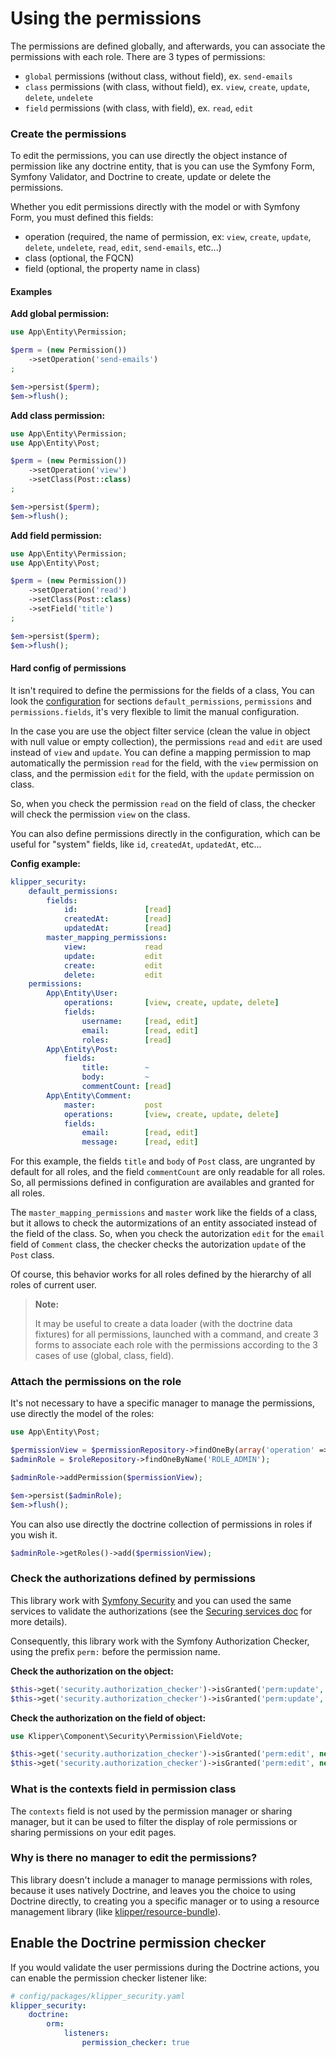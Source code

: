 Using the permissions
=====================

The permissions are defined globally, and afterwards, you can associate the permissions
with each role. There are 3 types of permissions:

- `global` permissions (without class, without field), ex. `send-emails`
- `class` permissions (with class, without field), ex. `view`, `create`, `update`, `delete`, `undelete`
- `field` permissions (with class, with field), ex. `read`, `edit`

### Create the permissions

To edit the permissions, you can use directly the object instance of permission like
any doctrine entity, that is you can use the Symfony Form, Symfony Validator, and Doctrine
to create, update or delete the permissions.

Whether you edit permissions directly with the model or with Symfony Form, you must defined
this fields:

- operation (required, the name of permission, ex: `view`, `create`, `update`, `delete`, `undelete`, `read`, `edit`, `send-emails`, etc...)
- class (optional, the FQCN)
- field (optional, the property name in class)

#### Examples

**Add global permission:**

```php
use App\Entity\Permission;

$perm = (new Permission())
    ->setOperation('send-emails')
;

$em->persist($perm);
$em->flush();
```

**Add class permission:**

```php
use App\Entity\Permission;
use App\Entity\Post;

$perm = (new Permission())
    ->setOperation('view')
    ->setClass(Post::class)
;

$em->persist($perm);
$em->flush();
```

**Add field permission:**

```php
use App\Entity\Permission;
use App\Entity\Post;

$perm = (new Permission())
    ->setOperation('read')
    ->setClass(Post::class)
    ->setField('title')
;

$em->persist($perm);
$em->flush();
```

#### Hard config of permissions

It isn't required to define the permissions for the fields of a class, You can look the
[configuration](https://github.com/klipperdev/security-bundle/blob/master/DependencyInjection/Configuration.php)
for sections `default_permissions`, `permissions` and `permissions.fields`, it's very flexible
to limit the manual configuration.

In the case you are use the object filter service (clean the value in object with null value
or empty collection), the permissions `read` and `edit` are used instead of `view` and `update`.
You can define a mapping permission to map automatically the permission `read` for the field,
with the `view` permission on class, and the permission `edit` for the field, with the `update`
permission on class.

So, when you check the permission `read` on the field of class, the checker will check the
permission `view` on the class.

You can also define permissions directly in the configuration, which can be useful for "system"
fields, like `id`, `createdAt`, `updatedAt`, etc...

**Config example:**

```yaml
klipper_security:
    default_permissions:
        fields:
            id:               [read]
            createdAt:        [read]
            updatedAt:        [read]
        master_mapping_permissions:
            view:             read
            update:           edit
            create:           edit
            delete:           edit
    permissions:
        App\Entity\User:
            operations:       [view, create, update, delete]
            fields:
                username:     [read, edit]
                email:        [read, edit]
                roles:        [read]
        App\Entity\Post:
            fields:
                title:        ~
                body:         ~
                commentCount: [read]
        App\Entity\Comment:
            master:           post
            operations:       [view, create, update, delete]
            fields:
                email:        [read, edit]
                message:      [read, edit]
```

For this example, the fields `title` and `body` of `Post` class, are ungranted by default
for all roles, and the field `commentCount` are only readable for all roles. So, all
permissions defined in configuration are availables and granted for all roles.

The `master_mapping_permissions` and `master` work like the fields of a class, but it
allows to check the autormizations of an entity associated instead of the field of the class.
So, when you check the autorization `edit` for the `email` field of `Comment` class,
the checker checks the autorization `update` of the `Post` class.

Of course, this behavior works for all roles defined by the hierarchy of all roles of current user.

> **Note:**
>
> It may be useful to create a data loader (with the doctrine data fixtures)
> for all permissions, launched with a command, and create 3 forms to associate
> each role with the permissions according to the 3 cases of use (global, class, field).

### Attach the permissions on the role

It's not necessary to have a specific manager to manage the permissions,
use directly the model of the roles:

```php
use App\Entity\Post;

$permissionView = $permissionRepository->findOneBy(array('operation' => 'view', 'class' => Post::class, 'field' => null));
$adminRole = $roleRepository->findOneByName('ROLE_ADMIN');

$adminRole->addPermission($permissionView);

$em->persist($adminRole);
$em->flush();
```

You can also use directly the doctrine collection of permissions in roles if you wish it.

```php
$adminRole->getRoles()->add($permissionView);
```

### Check the authorizations defined by permissions

This library work with [Symfony Security](http://symfony.com/doc/current/security.html) and you
can used the same services to validate the authorizations (see the
[Securing services doc](http://symfony.com/doc/current/security/securing_services.html) for more
details).

Consequently, this library work with the Symfony Authorization Checker, using the
prefix `perm:` before the permission name.

**Check the authorization on the object:**

```php
$this->get('security.authorization_checker')->isGranted('perm:update', $entity);
$this->get('security.authorization_checker')->isGranted('perm:update', PostInterface::class);
```

**Check the authorization on the field of object:**

```php
use Klipper\Component\Security\Permission\FieldVote;

$this->get('security.authorization_checker')->isGranted('perm:edit', new FieldVote($entity, 'title'));
$this->get('security.authorization_checker')->isGranted('perm:edit', new FieldVote(PostInterface::class, 'title'));
```

### What is the contexts field in permission class

The `contexts` field is not used by the permission manager or sharing manager, but it
can be used to filter the display of role permissions or sharing permissions on your edit pages.

### Why is there no manager to edit the permissions?

This library doesn't include a manager to manage permissions with roles, because it uses natively Doctrine,
and leaves you the choice to using Doctrine directly, to creating you a specific manager or to using a
resource management library (like [klipper/resource-bundle](https://github.com/klipperdev/resource-bundle)).

## Enable the Doctrine permission checker

If you would validate the user permissions during the Doctrine actions, you can enable the permission checker
listener like:

```yaml
# config/packages/klipper_security.yaml
klipper_security:
    doctrine:
        orm:
            listeners:
                permission_checker: true
```
